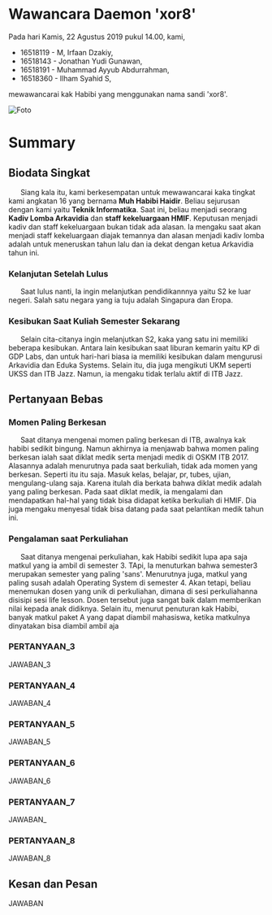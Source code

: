 # Wawancara Daemon 'xor8'
Pada hari Kamis, 22 Agustus 2019 pukul 14.00, kami,
- 16518119 - M, Irfaan Dzakiy,
- 16518143 - Jonathan Yudi Gunawan,
- 16518191 - Muhammad Ayyub Abdurrahman,
- 16518360 - Ilham Syahid S,

mewawancarai kak Habibi yang menggunakan nama sandi 'xor8'.

![Foto](16518119-16518143-16518191-16518360.jpg)

# Summary
## Biodata Singkat
&nbsp;&nbsp;&nbsp;&nbsp;&nbsp;&nbsp;Siang kala itu, kami berkesempatan untuk mewawancarai kaka tingkat kami angkatan 16 yang bernama **Muh Habibi Haidir**. Beliau sejurusan dengan kami yaitu **Teknik Informatika**. Saat ini, beliau menjadi seorang **Kadiv Lomba Arkavidia** dan **staff kekeluargaan HMIF**. Keputusan menjadi kadiv dan staff kekeluargaan bukan tidak ada alasan. Ia mengaku saat akan menjadi staff kekeluargaan diajak temannya dan alasan menjadi kadiv lomba adalah untuk meneruskan tahun lalu dan ia dekat dengan ketua Arkavidia tahun ini. 

### Kelanjutan Setelah Lulus
&nbsp;&nbsp;&nbsp;&nbsp;&nbsp;&nbsp;Saat lulus nanti, Ia ingin melanjutkan pendidikannnya yaitu S2 ke luar negeri. Salah satu negara yang ia tuju adalah Singapura dan Eropa. 

### Kesibukan Saat Kuliah Semester Sekarang
&nbsp;&nbsp;&nbsp;&nbsp;&nbsp;&nbsp;Selain cita-citanya ingin melanjutkan S2, kaka yang satu ini memiliki beberapa kesibukan. Antara lain kesibukan saat liburan kemarin yaitu KP di GDP Labs, dan untuk hari-hari biasa ia memiliki kesibukan dalam mengurusi Arkavidia dan Eduka Systems. Selain itu, dia juga mengikuti UKM seperti UKSS dan ITB Jazz. Namun, ia mengaku tidak terlalu aktif di ITB Jazz.

## Pertanyaan Bebas
### Momen Paling Berkesan
&nbsp;&nbsp;&nbsp;&nbsp;&nbsp;&nbsp;Saat ditanya mengenai momen paling berkesan di ITB, awalnya kak habibi sedikit bingung. Namun akhirnya ia menjawab bahwa momen paling berkesan ialah saat diklat medik serta menjadi medik di OSKM ITB 2017. Alasannya adalah menurutnya pada saat berkuliah, tidak ada momen yang berkesan. Seperti itu itu saja. Masuk kelas, belajar, pr, tubes, ujian, mengulang-ulang saja. Karena itulah dia berkata bahwa diklat medik adalah yang paling berkesan. Pada saat diklat medik, ia mengalami dan mendapatkan hal-hal yang tidak bisa didapat ketika berkuliah di HMIF. Dia juga mengaku menyesal tidak bisa datang pada saat pelantikan medik tahun ini.

### Pengalaman saat Perkuliahan
&nbsp;&nbsp;&nbsp;&nbsp;&nbsp;&nbsp;Saat ditanya mengenai perkuliahan, kak Habibi sedikit lupa apa saja matkul yang ia ambil di semester 3. TApi, Ia menuturkan bahwa semester3 merupakan semester yang paling 'sans'. Menurutnya juga, matkul yang paling susah adalah Operating System di semester 4. Akan tetapi, beliau menemukan dosen yang unik di perkuliahan, dimana di sesi perkuliahanna disisipi sesi life lesson. Dosen tersebut juga sangat baik dalam memberikan nilai kepada anak didiknya. Selain itu, menurut penuturan kak Habibi, banyak matkul paket A yang dapat diambil mahasiswa, ketika matkulnya dinyatakan bisa diambil ambil aja

### PERTANYAAN_3
  JAWABAN_3

### PERTANYAAN_4
  JAWABAN_4

### PERTANYAAN_5
  JAWABAN_5

### PERTANYAAN_6
  JAWABAN_6

### PERTANYAAN_7
  JAWABAN_

### PERTANYAAN_8
  JAWABAN_8

## Kesan dan Pesan
JAWABAN

